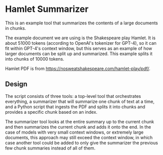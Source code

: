 # Hamlet Summarizer

This is an example tool that summarizes the contents of a large documents in chunks.

The example document we are using is the Shakespeare play Hamlet. It is about 51000 tokens
(according to OpenAI's tokenizer for GPT-4), so it can fit within GPT-4's context window,
but this serves as an example of how larger documents can be split up and summarized.
This example splits it into chunks of 10000 tokens.

Hamlet PDF is from https://nosweatshakespeare.com/hamlet-play/pdf/.

## Design

The script consists of three tools: a top-level tool that orchestrates everything, a summarizer that
will summarize one chunk of text at a time, and a Python script that ingests the PDF and splits it into
chunks and provides a specific chunk based on an index.

The summarizer tool looks at the entire summary up to the current chunk and then summarizes the current
chunk and adds it onto the end. In the case of models with very small context windows, or extremely large
documents, this approach may still exceed the context window, in which case another tool could be added to
only give the summarizer the previous few chunk summaries instead of all of them.
